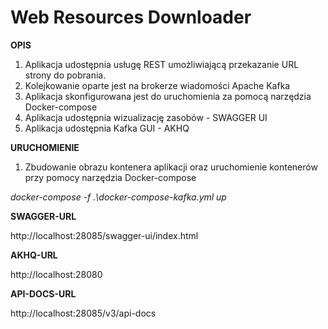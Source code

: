 # Web Resources Downloader

**OPIS**
1. Aplikacja udostępnia usługę REST umożliwiającą przekazanie URL strony do pobrania.
2. Kolejkowanie oparte jest na brokerze wiadomości Apache Kafka
3. Aplikacja skonfigurowana jest do uruchomienia za pomocą narzędzia Docker-compose
4. Aplikacja udostępnia wizualizację zasobów - SWAGGER UI 
5. Aplikacja udostępnia Kafka GUI - AKHQ 

**URUCHOMIENIE**
1. Zbudowanie obrazu kontenera aplikacji oraz uruchomienie kontenerów przy pomocy narzędzia Docker-compose

*docker-compose -f .\docker-compose-kafka.yml up*



**SWAGGER-URL**

http://localhost:28085/swagger-ui/index.html

**AKHQ-URL**

http://localhost:28080

**API-DOCS-URL**

http://localhost:28085/v3/api-docs



